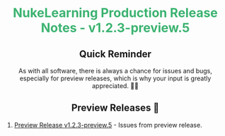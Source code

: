 <h1 align="center" style='color:mediumseagreen;font-weight:bold'>
   NukeLearning Production Release Notes - v1.2.3-preview.5
</h1>

<h2 align="center" style='font-weight:bold'>Quick Reminder</h2>

<div align="center">

As with all software, there is always a chance for issues and bugs, especially for preview releases, which is why your input is greatly appreciated. 🙏🏼
</div>

<h2 style="font-weight:bold" align="center">Preview Releases 🚀</h2>

1. [Preview Release v1.2.3-preview.5](https://github.com/KinsonDigital/NukeLearning/milestone/2) - Issues from preview release.
